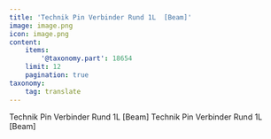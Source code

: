 ```yaml
---
title: 'Technik Pin Verbinder Rund 1L  [Beam]'
image: image.png
icon: image.png
content:
    items:
        '@taxonomy.part': 18654
    limit: 12
    pagination: true
taxonomy:
    tag: translate
---
```


Technik Pin Verbinder Rund 1L  [Beam]
Technik Pin Verbinder Rund 1L  [Beam]
